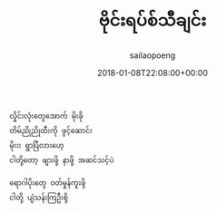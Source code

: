 ﻿---
_last_editor_used_jetpack: block-editor
_publicize_job_id: "59369740797"
_wp_old_date: "2021-06-09"
author: sailaopoeng
categories:
  - poems
date: "2018-01-08T22:08:00+00:00"
parent_post_id: null
post_id: "114"
timeline_notification: "1623195052"
title: ဗိုင်းရပ်စ်သီချင်း
url: /2018/01/09/ဗိုင်းရပ်စ်သီချင်း/

---
```
လှိုင်းလုံးတွေအောက် မိုးခို
တိမ်ညိုညိုထီးကို ဖွင့်ဆောင်း
မိုးးး ရွာပြီလားဟေ့
ငါတို့တော့ ဖျားဖို့ နာဖို့ အဆင်သင့်ပဲ

ရောဂါပိုးတွေ ဝတ်မှုန်ကူးဖို့
ငါတို့ ပျံသန်းကြဦးစို့
```
